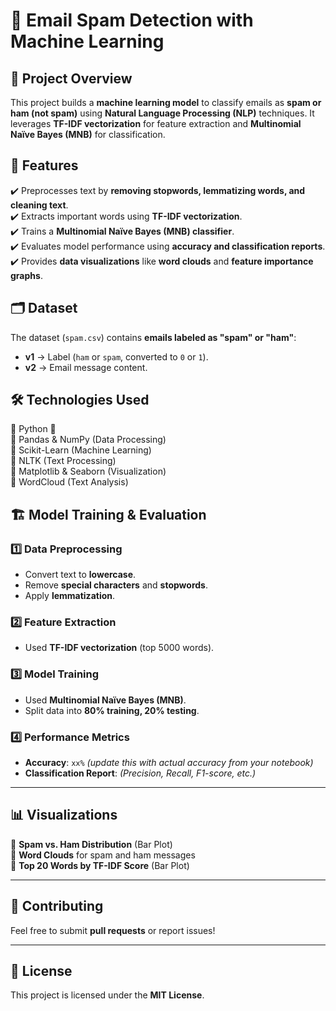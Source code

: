 # 📧 Email Spam Detection with Machine Learning  

## 📌 Project Overview  
This project builds a **machine learning model** to classify emails as **spam or ham (not spam)** using **Natural Language Processing (NLP)** techniques. It leverages **TF-IDF vectorization** for feature extraction and **Multinomial Naïve Bayes (MNB)** for classification.  

## 🚀 Features  
✔️ Preprocesses text by **removing stopwords, lemmatizing words, and cleaning text**.  
✔️ Extracts important words using **TF-IDF vectorization**.  
✔️ Trains a **Multinomial Naïve Bayes (MNB) classifier**.  
✔️ Evaluates model performance using **accuracy and classification reports**.  
✔️ Provides **data visualizations** like **word clouds** and **feature importance graphs**.  

## 🗂 Dataset  
The dataset (`spam.csv`) contains **emails labeled as "spam" or "ham"**:  
- **v1** → Label (`ham` or `spam`, converted to `0` or `1`).  
- **v2** → Email message content.  

## 🛠 Technologies Used  
🔹 Python 🐍  
🔹 Pandas & NumPy (Data Processing)  
🔹 Scikit-Learn (Machine Learning)  
🔹 NLTK (Text Processing)  
🔹 Matplotlib & Seaborn (Visualization)  
🔹 WordCloud (Text Analysis)  

## 🏗 Model Training & Evaluation  

### 1️⃣ Data Preprocessing  
- Convert text to **lowercase**.  
- Remove **special characters** and **stopwords**.  
- Apply **lemmatization**.  

### 2️⃣ Feature Extraction  
- Used **TF-IDF vectorization** (top 5000 words).  

### 3️⃣ Model Training  
- Used **Multinomial Naïve Bayes (MNB)**.  
- Split data into **80% training, 20% testing**.  

### 4️⃣ Performance Metrics  
- **Accuracy**: `xx%` *(update this with actual accuracy from your notebook)*  
- **Classification Report**: *(Precision, Recall, F1-score, etc.)*  

---

## 📊 Visualizations  
📌 **Spam vs. Ham Distribution** (Bar Plot)  
📌 **Word Clouds** for spam and ham messages  
📌 **Top 20 Words by TF-IDF Score** (Bar Plot)  

---

## 🤝 Contributing  
Feel free to submit **pull requests** or report issues!  

---

## 📜 License  
This project is licensed under the **MIT License**.  

